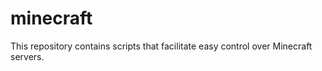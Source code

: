 minecraft
=========

This repository contains scripts that facilitate easy control over Minecraft servers.
